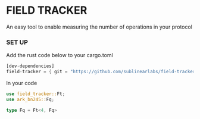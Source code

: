 # FIELD TRACKER

An easy tool to enable measuring the number of operations in your protocol

### SET UP

Add the rust code below to your cargo.toml

```rust
[dev-dependencies]
field-tracker = { git = "https://github.com/sublinearlabs/field-tracker", branch = "main" }
```

In your code
```rust
use field_tracker::Ft;
use ark_bn245::Fq;

type Fq = Ft<4, Fq>
```